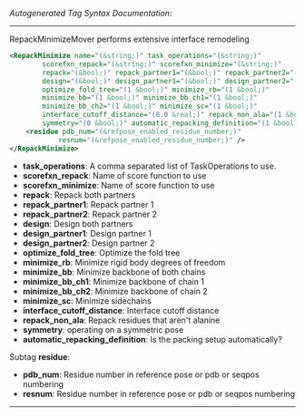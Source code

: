 <!-- THIS IS AN AUTOGENERATED FILE: Don't edit it directly, instead change the schema definition in the code itself. -->

_Autogenerated Tag Syntax Documentation:_

---
RepackMinimizeMover performs extensive interface remodeling

```xml
<RepackMinimize name="(&string;)" task_operations="(&string;)"
        scorefxn_repack="(&string;)" scorefxn_minimize="(&string;)"
        repack="(&bool;)" repack_partner1="(&bool;)" repack_partner2="(&bool;)"
        design="(&bool;)" design_partner1="(&bool;)" design_partner2="(&bool;)"
        optimize_fold_tree="(1 &bool;)" minimize_rb="(1 &bool;)"
        minimize_bb="(1 &bool;)" minimize_bb_ch1="(1 &bool;)"
        minimize_bb_ch2="(1 &bool;)" minimize_sc="(1 &bool;)"
        interface_cutoff_distance="(8.0 &real;)" repack_non_ala="(1 &bool;)"
        symmetry="(0 &bool;)" automatic_repacking_definition="(1 &bool;)" >
    <residue pdb_num="(&refpose_enabled_residue_number;)"
            resnum="(&refpose_enabled_residue_number;)" />
</RepackMinimize>
```

-   **task_operations**: A comma separated list of TaskOperations to use.
-   **scorefxn_repack**: Name of score function to use
-   **scorefxn_minimize**: Name of score function to use
-   **repack**: Repack both partners
-   **repack_partner1**: Repack partner 1
-   **repack_partner2**: Repack partner 2
-   **design**: Design both partners
-   **design_partner1**: Design partner 1
-   **design_partner2**: Design partner 2
-   **optimize_fold_tree**: Optimize the fold tree
-   **minimize_rb**: Minimize rigid body degrees of freedom
-   **minimize_bb**: Minimize backbone of both chains
-   **minimize_bb_ch1**: Minimize backbone of chain 1
-   **minimize_bb_ch2**: Minimize backbone of chain 2
-   **minimize_sc**: Minimize sidechains
-   **interface_cutoff_distance**: Interface cutoff distance
-   **repack_non_ala**: Repack residues that aren't alanine
-   **symmetry**: operating on a symmetric pose
-   **automatic_repacking_definition**: Is the packing setup automatically?


Subtag **residue**:   

-   **pdb_num**: Residue number in reference pose or pdb or seqpos numbering
-   **resnum**: Residue number in reference pose or pdb or seqpos numbering

---
